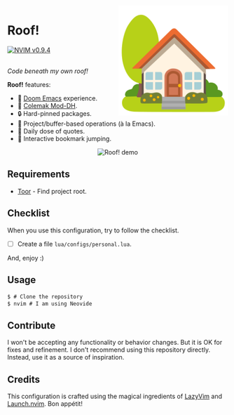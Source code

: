 <img src="docs/logo.svg" alt="Logos logo" width="250" align="right">

# Roof!

<a href="https://github.com/neovim/neovim">
    <img src="https://img.shields.io/badge/nvim-v0.9.4-blue" alt="NVIM v0.9.4" />
</a>
<br/><br/>

_Code beneath my own roof!_

**Roof!** features:

- 👾 [Doom Emacs][doom] experience.
- 🐲 [Colemak Mod-DH][colemak].
- 🔒 Hard-pinned packages.
- 🚩 Project/buffer-based operations (à la Emacs).
- 💭 Daily dose of quotes.
- 🔖 Interactive bookmark jumping.

<div align="center">
    <img src="https://github.com/azzamsa/roof/assets/17734314/16b4ec66-6abc-429a-99db-28803d21ad42"
         style="border-radius: 2%;"
         width="450"
         alt="Roof! demo"
    />
</div>

## Requirements

- [Toor](https://github.com/azzamsa/toor) - Find project root.

## Checklist

When you use this configuration, try to follow the checklist.

- [ ] Create a file `lua/configs/personal.lua`.

And, enjoy :)

## Usage

```shell
$ # Clone the repository
$ nvim # I am using Neovide
```

## Contribute

I won't be accepting any functionality or behavior changes. But it is OK for fixes and refinement.
I don't recommend using this repository directly. Instead, use it as a source of inspiration.

## Credits

This configuration is crafted using the magical ingredients of [LazyVim][lazyvim] and [Launch.nvim][launch.nvim]. Bon appétit!

[doom]: https://github.com/doomemacs/doomemacs/
[colemak]: https://github.com/wbolster/emacs-evil-colemak-basics
[lazyvim]: https://github.com/LazyVim/LazyVim/tree/77672ba3fd401b84d62a93640691acc7ee9b3157
[launch.nvim]: https://github.com/LunarVim/Launch.nvim/commit/29f420def1079a9d634c86487db4253cd24868b2
